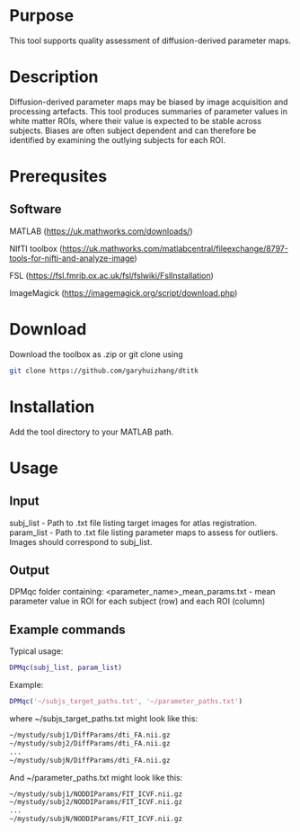 # Purpose

This tool supports quality assessment of diffusion-derived parameter maps.

# Description

Diffusion-derived parameter maps may be biased by image acquisition and processing artefacts. This tool produces summaries of parameter values in white matter ROIs, where their value is expected to be stable across subjects. Biases are often subject dependent and can therefore be identified by examining the outlying subjects for each ROI. 

# Prerequsites

## Software

MATLAB (https://uk.mathworks.com/downloads/)

NIfTI toolbox (https://uk.mathworks.com/matlabcentral/fileexchange/8797-tools-for-nifti-and-analyze-image)

FSL (https://fsl.fmrib.ox.ac.uk/fsl/fslwiki/FslInstallation)

ImageMagick (https://imagemagick.org/script/download.php)

# Download

Download the toolbox as .zip or git clone using
```bash
git clone https://github.com/garyhuizhang/dtitk
```

# Installation

Add the tool directory to your MATLAB path.

# Usage

## Input

subj_list - Path to .txt file listing target images for atlas registration.
param_list - Path to .txt file listing parameter maps to assess for outliers. Images should correspond to subj_list.

## Output

DPMqc folder containing:
<parameter_name>_mean_params.txt - mean parameter value in ROI for each subject (row) and each ROI (column)

## Example commands

Typical usage:

```matlab
DPMqc(subj_list, param_list)
```

Example:

```matlab
DPMqc('~/subjs_target_paths.txt', '~/parameter_paths.txt')
```
where ~/subjs_target_paths.txt might look like this:
```bash
~/mystudy/subj1/DiffParams/dti_FA.nii.gz
~/mystudy/subj2/DiffParams/dti_FA.nii.gz
...
~/mystudy/subjN/DiffParams/dti_FA.nii.gz
```

And ~/parameter_paths.txt might look like this:
```bash
~/mystudy/subj1/NODDIParams/FIT_ICVF.nii.gz
~/mystudy/subj2/NODDIParams/FIT_ICVF.nii.gz
...
~/mystudy/subjN/NODDIParams/FIT_ICVF.nii.gz
```

